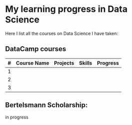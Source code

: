 # My learning progress in Data Science 

Here I list all the courses on Data Science I have taken: 

## DataCamp courses


| #  | Course Name  |  Projects | Skills  | Progress  |
|---|---|---|---|---|
| 1 |   |   |   |   |
| 2 |   |   |   |   |
| 3 |   |   |   |   |


## Bertelsmann Scholarship: 

in progress
